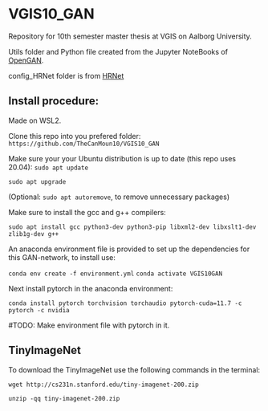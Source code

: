 # VGIS10_GAN
Repository for 10th semester master thesis at VGIS on Aalborg University.

Utils folder and Python file created from the Jupyter NoteBooks of [OpenGAN](https://github.com/aimerykong/OpenGAN).

config_HRNet folder is from [HRNet](https://github.com/HRNet/HRNet-Semantic-Segmentation)

## Install procedure:
Made on WSL2.

Clone this repo into you prefered folder:
`https://github.com/TheCanMoun10/VGIS10_GAN`


Make sure your your Ubuntu distribution is up to date (this repo uses 20.04):
`sudo apt update`

`sudo apt upgrade`

(Optional: `sudo apt autoremove`, to remove unnecessary packages)

Make sure to install the gcc and g++ compilers:

`sudo apt install gcc python3-dev python3-pip libxml2-dev libxslt1-dev zlib1g-dev g++`

An anaconda environment file is provided to set up the dependencies for this GAN-network, to install use:

`conda env create -f environment.yml`
`conda activate VGIS10GAN`

Next install pytorch in the anaconda environment:

`conda install pytorch torchvision torchaudio pytorch-cuda=11.7 -c pytorch -c nvidia`

#TODO: Make environment file with pytorch in it.

## TinyImageNet
To download the TinyImageNet use the following commands in the terminal:
	
  `wget http://cs231n.stanford.edu/tiny-imagenet-200.zip`
  
  `unzip -qq tiny-imagenet-200.zip`
